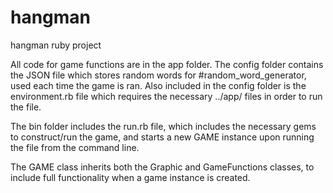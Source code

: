 # hangman
hangman ruby project

All code for game functions are in the app folder. The config folder contains the JSON file which stores random words for #random_word_generator, used each time the game is ran. Also included in the config folder is the environment.rb file which requires the necessary ../app/ files in order to run the file.

The bin folder includes the run.rb file, which includes the necessary gems to construct/run the game, and starts a new GAME instance upon running the file from the command line.

The GAME class inherits both the Graphic and GameFunctions classes, to include full functionality when a game instance is created. 
